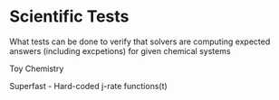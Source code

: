 # Scientific Tests

What tests can be done to verify that solvers are computing expected answers (including excpetions) for given chemical systems

Toy Chemistry

Superfast - Hard-coded j-rate functions(t)

